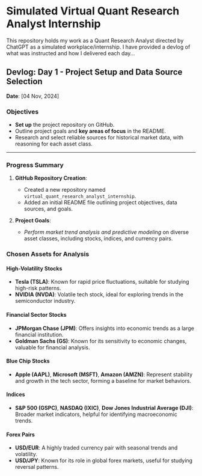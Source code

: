 # Simulated Virtual Quant Research Analyst Internship
This repository holds my work as a Quant Research Analyst directed by ChatGPT as a simulated workplace/internship.
I have provided a devlog of what was instructed and how I delivered each day...

## Devlog: Day 1 - Project Setup and Data Source Selection

**Date**: [04 Nov, 2024]

### Objectives
- **Set up** the project repository on GitHub.
- Outline project goals and **key areas of focus** in the README.
- Research and select reliable sources for historical market data, with reasoning for each asset class.

---

### Progress Summary
1. **GitHub Repository Creation**:
   - Created a new repository named `virtual_quant_research_analyst_internship`.
   - Added an initial README file outlining project objectives, data sources, and goals.

2. **Project Goals**:
   - *Perform market trend analysis and predictive modeling* on diverse asset classes, including stocks, indices, and currency pairs.
### Chosen Assets for Analysis

#### High-Volatility Stocks
- **Tesla (TSLA)**: Known for rapid price fluctuations, suitable for studying high-risk patterns.
- **NVIDIA (NVDA)**: Volatile tech stock, ideal for exploring trends in the semiconductor industry.

#### Financial Sector Stocks
- **JPMorgan Chase (JPM)**: Offers insights into economic trends as a large financial institution.
- **Goldman Sachs (GS)**: Known for its sensitivity to economic changes, valuable for financial analysis.

#### Blue Chip Stocks
- **Apple (AAPL)**, **Microsoft (MSFT)**, **Amazon (AMZN)**: Represent stability and growth in the tech sector, forming a baseline for market behaviors.

#### Indices
- **S&P 500 (GSPC)**, **NASDAQ (IXIC)**, **Dow Jones Industrial Average (DJI)**: Broader market indicators, helpful for identifying macroeconomic trends.

#### Forex Pairs
- **USD/EUR**: A highly traded currency pair with seasonal trends and volatility.
- **USD/JPY**: Known for its role in global forex markets, useful for studying reversal patterns.
